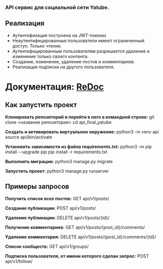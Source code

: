 ### API сервис для социальной сети Yatube.

## Реализация

- Аутентификация построена на JWT-токенах
- Неаутентифицированные пользователи имеют ограниченный доступ. Только чтение.
- Аутентифицированным пользователям разрешается удаление и изменение только своего контента.
- Создание, изменение, удаление постов и комментариев.
- Реализация подписки на другого пользователя.

# Документация: [ReDoc](http://127.0.0.1:8000/redoc/)

## Как запустить проект

**Клонировать репозиторий и перейти в него в командной строке:**
git clone <название репозитория>
cd api_final_yatube

**Cоздать и активировать виртуальное окружение:**
python3 -m venv api
source api/bin/activate

**Установить зависимости из файла requirements.txt:**
python3 -m pip install --upgrade pip
pip install -r requirements.txt

**Выполнить миграции:**
python3 manage.py migrate

**Запустить проект:**
python3 manage.py runserver

## Примеры запросов

**Получить список всех постов:** GET api/v1/posts/

**Создание публикации:** POST api/v1/posts/

**Удаление публикации:** DELETE api/v1/posts/{id}/

**Получение комментариев:** GET api/v1/posts/{post_id}/comments/

**Удаление комментария:** DELETE api/v1/posts/{post_id}/comments/{id}/

**Список сообществ:** GET api/v1/groups/

**Подписка пользователя, от имени которого сделан запрос:** POST api/v1/follow/